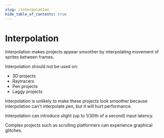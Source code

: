 ```yaml
---
slug: /interpolation
hide_table_of_contents: true
---
```


# Interpolation

Interpolation makes projects appear smoother by interpolating movement of sprites between frames.

Interpolation should not be used on:

 - 3D projects
 - Raytracers
 - Pen projects
 - Laggy projects

Interpolation is unlikely to make these projects look smoother because interpolation can't interpolate pen, but it will hurt performance.

Interpolation can introduce slight (up to 1/30th of a second) input latency.

Complex projects such as scrolling platformers can experience graphical glitches.
